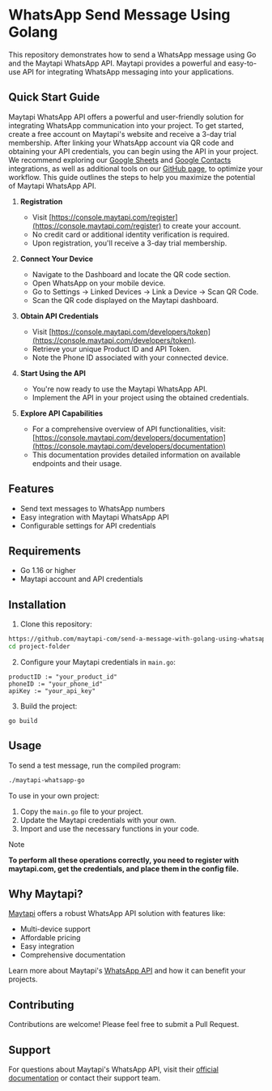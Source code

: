 # WhatsApp Send Message Using Golang

This repository demonstrates how to send a WhatsApp message using Go and the Maytapi WhatsApp API. Maytapi provides a powerful and easy-to-use API for integrating WhatsApp messaging into your applications.

## Quick Start Guide

Maytapi WhatsApp API offers a powerful and user-friendly solution for integrating WhatsApp communication into your project. To get started, create a free account on Maytapi's website and receive a 3-day trial membership. After linking your WhatsApp account via QR code and obtaining your API credentials, you can begin using the API in your project. We recommend exploring our [Google Sheets](https://console.maytapi.com/integrations/sheets) and [Google Contacts](https://console.maytapi.com/integrations/contacts) integrations, as well as additional tools on our [GitHub page](https://github.com/maytapi-com), to optimize your workflow. This guide outlines the steps to help you maximize the potential of Maytapi WhatsApp API.


1. **Registration**
   - Visit [https://console.maytapi.com/register](https://console.maytapi.com/register) to create your account.
   - No credit card or additional identity verification is required.
   - Upon registration, you'll receive a 3-day trial membership.

2. **Connect Your Device**
   - Navigate to the Dashboard and locate the QR code section.
   - Open WhatsApp on your mobile device.
   - Go to Settings -> Linked Devices -> Link a Device -> Scan QR Code.
   - Scan the QR code displayed on the Maytapi dashboard.

3. **Obtain API Credentials**
   - Visit [https://console.maytapi.com/developers/token](https://console.maytapi.com/developers/token).
   - Retrieve your unique Product ID and API Token.
   - Note the Phone ID associated with your connected device.

4. **Start Using the API**
   - You're now ready to use the Maytapi WhatsApp API.
   - Implement the API in your project using the obtained credentials.

5. **Explore API Capabilities**
   - For a comprehensive overview of API functionalities, visit:
     [https://console.maytapi.com/developers/documentation](https://console.maytapi.com/developers/documentation)
   - This documentation provides detailed information on available endpoints and their usage.



## Features

- Send text messages to WhatsApp numbers
- Easy integration with Maytapi WhatsApp API
- Configurable settings for API credentials

## Requirements

- Go 1.16 or higher
- Maytapi account and API credentials

## Installation

1. Clone this repository:
```bash
https://github.com/maytapi-com/send-a-message-with-golang-using-whatsapp-api.git
cd project-folder
```

2. Configure your Maytapi credentials in `main.go`:
```
productID := "your_product_id"
phoneID := "your_phone_id"
apiKey := "your_api_key"
```
3. Build the project:
```golang
go build
```
## Usage

To send a test message, run the compiled program:
```bash
./maytapi-whatsapp-go
```

To use in your own project:
1. Copy the `main.go` file to your project.
2. Update the Maytapi credentials with your own.
3. Import and use the necessary functions in your code.

> [!NOTE]
> **To perform all these operations correctly, you need to register with maytapi.com, get the credentials, and place them in the config file.**



## Why Maytapi?

[Maytapi](https://maytapi.com) offers a robust WhatsApp API solution with features like:

- Multi-device support
- Affordable pricing
- Easy integration
- Comprehensive documentation

Learn more about Maytapi's [WhatsApp API](https://maytapi.com) and how it can benefit your projects.

## Contributing

Contributions are welcome! Please feel free to submit a Pull Request.

## Support

For questions about Maytapi's WhatsApp API, visit their [official documentation](https://maytapi.com/whatsapp-api-documentation) or contact their support team.
